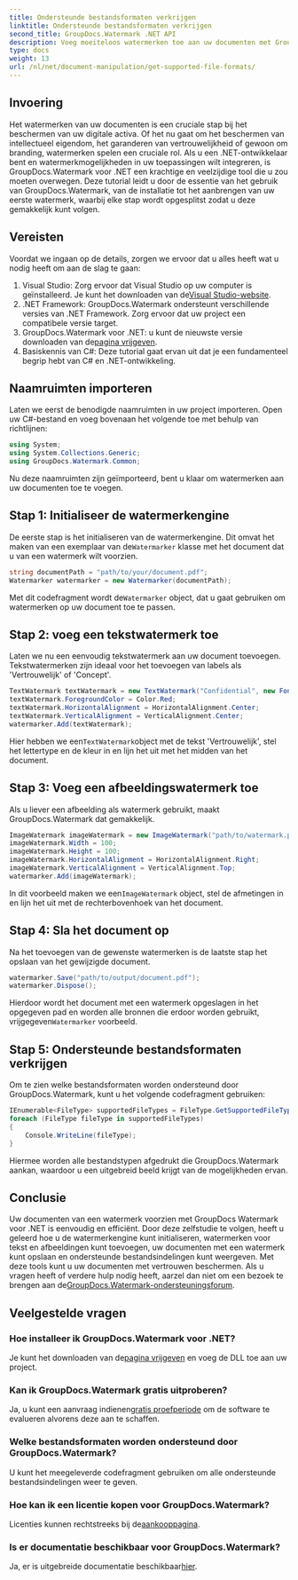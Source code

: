 ```yaml
---
title: Ondersteunde bestandsformaten verkrijgen
linktitle: Ondersteunde bestandsformaten verkrijgen
second_title: GroupDocs.Watermark .NET API
description: Voeg moeiteloos watermerken toe aan uw documenten met GroupDocs.Watermark voor .NET. Volg onze uitgebreide, stapsgewijze handleiding om uw digitale activa te beschermen.
type: docs
weight: 13
url: /nl/net/document-manipulation/get-supported-file-formats/
---
```

## Invoering
Het watermerken van uw documenten is een cruciale stap bij het beschermen van uw digitale activa. Of het nu gaat om het beschermen van intellectueel eigendom, het garanderen van vertrouwelijkheid of gewoon om branding, watermerken spelen een cruciale rol. Als u een .NET-ontwikkelaar bent en watermerkmogelijkheden in uw toepassingen wilt integreren, is GroupDocs.Watermark voor .NET een krachtige en veelzijdige tool die u zou moeten overwegen. Deze tutorial leidt u door de essentie van het gebruik van GroupDocs.Watermark, van de installatie tot het aanbrengen van uw eerste watermerk, waarbij elke stap wordt opgesplitst zodat u deze gemakkelijk kunt volgen.
## Vereisten
Voordat we ingaan op de details, zorgen we ervoor dat u alles heeft wat u nodig heeft om aan de slag te gaan:
1.  Visual Studio: Zorg ervoor dat Visual Studio op uw computer is geïnstalleerd. Je kunt het downloaden van de[Visual Studio-website](https://visualstudio.microsoft.com/).
2. .NET Framework: GroupDocs.Watermark ondersteunt verschillende versies van .NET Framework. Zorg ervoor dat uw project een compatibele versie target.
3. GroupDocs.Watermark voor .NET: u kunt de nieuwste versie downloaden van de[pagina vrijgeven](https://releases.groupdocs.com/Watermark/net/).
4. Basiskennis van C#: Deze tutorial gaat ervan uit dat je een fundamenteel begrip hebt van C# en .NET-ontwikkeling.
## Naamruimten importeren
Laten we eerst de benodigde naamruimten in uw project importeren. Open uw C#-bestand en voeg bovenaan het volgende toe met behulp van richtlijnen:
```csharp
using System;
using System.Collections.Generic;
using GroupDocs.Watermark.Common;
```
Nu deze naamruimten zijn geïmporteerd, bent u klaar om watermerken aan uw documenten toe te voegen.

## Stap 1: Initialiseer de watermerkengine
 De eerste stap is het initialiseren van de watermerkengine. Dit omvat het maken van een exemplaar van de`Watermarker` klasse met het document dat u van een watermerk wilt voorzien.
```csharp
string documentPath = "path/to/your/document.pdf";
Watermarker watermarker = new Watermarker(documentPath);
```
 Met dit codefragment wordt de`Watermarker` object, dat u gaat gebruiken om watermerken op uw document toe te passen.
## Stap 2: voeg een tekstwatermerk toe
Laten we nu een eenvoudig tekstwatermerk aan uw document toevoegen. Tekstwatermerken zijn ideaal voor het toevoegen van labels als 'Vertrouwelijk' of 'Concept'.
```csharp
TextWatermark textWatermark = new TextWatermark("Confidential", new Font("Arial", 36));
textWatermark.ForegroundColor = Color.Red;
textWatermark.HorizontalAlignment = HorizontalAlignment.Center;
textWatermark.VerticalAlignment = VerticalAlignment.Center;
watermarker.Add(textWatermark);
```
 Hier hebben we een`TextWatermark`object met de tekst 'Vertrouwelijk', stel het lettertype en de kleur in en lijn het uit met het midden van het document.
## Stap 3: Voeg een afbeeldingswatermerk toe
Als u liever een afbeelding als watermerk gebruikt, maakt GroupDocs.Watermark dat gemakkelijk.
```csharp
ImageWatermark imageWatermark = new ImageWatermark("path/to/watermark.png");
imageWatermark.Width = 100;
imageWatermark.Height = 100;
imageWatermark.HorizontalAlignment = HorizontalAlignment.Right;
imageWatermark.VerticalAlignment = VerticalAlignment.Top;
watermarker.Add(imageWatermark);
```
 In dit voorbeeld maken we een`ImageWatermark` object, stel de afmetingen in en lijn het uit met de rechterbovenhoek van het document.
## Stap 4: Sla het document op
Na het toevoegen van de gewenste watermerken is de laatste stap het opslaan van het gewijzigde document.
```csharp
watermarker.Save("path/to/output/document.pdf");
watermarker.Dispose();
```
 Hierdoor wordt het document met een watermerk opgeslagen in het opgegeven pad en worden alle bronnen die erdoor worden gebruikt, vrijgegeven`Watermarker` voorbeeld.
## Stap 5: Ondersteunde bestandsformaten verkrijgen
Om te zien welke bestandsformaten worden ondersteund door GroupDocs.Watermark, kunt u het volgende codefragment gebruiken:
```csharp
IEnumerable<FileType> supportedFileTypes = FileType.GetSupportedFileTypes();
foreach (FileType fileType in supportedFileTypes)
{
    Console.WriteLine(fileType);
}
```
Hiermee worden alle bestandstypen afgedrukt die GroupDocs.Watermark aankan, waardoor u een uitgebreid beeld krijgt van de mogelijkheden ervan.
## Conclusie
Uw documenten van een watermerk voorzien met GroupDocs Watermark voor .NET is eenvoudig en efficiënt. Door deze zelfstudie te volgen, heeft u geleerd hoe u de watermerkengine kunt initialiseren, watermerken voor tekst en afbeeldingen kunt toevoegen, uw documenten met een watermerk kunt opslaan en ondersteunde bestandsindelingen kunt weergeven. Met deze tools kunt u uw documenten met vertrouwen beschermen.
 Als u vragen heeft of verdere hulp nodig heeft, aarzel dan niet om een bezoek te brengen aan de[GroupDocs.Watermark-ondersteuningsforum](https://forum.groupdocs.com/c/watermark/19).
## Veelgestelde vragen
### Hoe installeer ik GroupDocs.Watermark voor .NET?
 Je kunt het downloaden van de[pagina vrijgeven](https://releases.groupdocs.com/Watermark/net/) en voeg de DLL toe aan uw project.
### Kan ik GroupDocs.Watermark gratis uitproberen?
 Ja, u kunt een aanvraag indienen[gratis proefperiode](https://releases.groupdocs.com/) om de software te evalueren alvorens deze aan te schaffen.
### Welke bestandsformaten worden ondersteund door GroupDocs.Watermark?
U kunt het meegeleverde codefragment gebruiken om alle ondersteunde bestandsindelingen weer te geven.
### Hoe kan ik een licentie kopen voor GroupDocs.Watermark?
 Licenties kunnen rechtstreeks bij de[aankooppagina](https://purchase.groupdocs.com/buy).
### Is er documentatie beschikbaar voor GroupDocs.Watermark?
 Ja, er is uitgebreide documentatie beschikbaar[hier](https://reference.groupdocs.com/Watermark/net/).